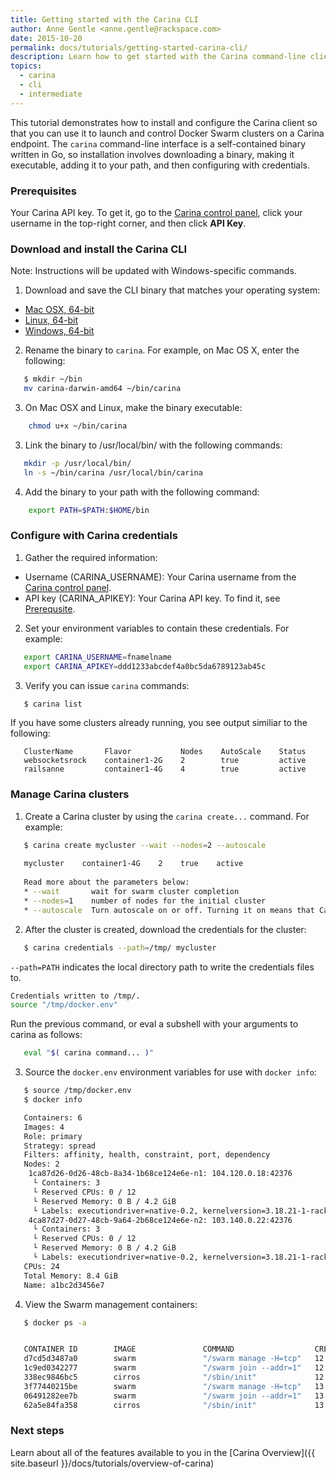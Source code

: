 ```yaml
---
title: Getting started with the Carina CLI
author: Anne Gentle <anne.gentle@rackspace.com>
date: 2015-10-20
permalink: docs/tutorials/getting-started-carina-cli/
description: Learn how to get started with the Carina command-line client (CLI) by installing, configuring, and performing commands
topics:
  - carina
  - cli
  - intermediate
---
```

This tutorial demonstrates how to install and configure the Carina client so that you can use it to launch and control Docker Swarm clusters on a Carina endpoint. The `carina` command-line interface is a self-contained binary written in Go, so installation involves downloading a binary, making it executable, adding it to your path, and then configuring with credentials.

### Prerequisites <a name="Prereq"></a>

Your Carina API key. To get it, go to the [Carina control panel](app.getcarina.com), click your username in the top-right corner, and then click **API Key**.

### Download and install the Carina CLI

Note: Instructions will be updated with Windows-specific commands. 

1. Download and save the CLI binary that matches your operating system:

* [Mac OSX, 64-bit](https://github.com/rackerlabs/carina/releases/download/0.4.0/carina-darwin-amd64)
* [Linux, 64-bit](https://github.com/rackerlabs/carina/releases/download/0.4.0/carina-linux-amd64)
* [Windows, 64-bit](https://github.com/rackerlabs/carina/releases/download/0.4.0/carina.exe)

2. Rename the binary to `carina`. For example, on Mac OS X, enter the following:

```bash
   $ mkdir ~/bin
   mv carina-darwin-amd64 ~/bin/carina
```

3. On Mac OSX and Linux, make the binary executable:
```bash
    chmod u+x ~/bin/carina
```
3. Link the binary to /usr/local/bin/ with the following commands:
```bash
   mkdir -p /usr/local/bin/
   ln -s ~/bin/carina /usr/local/bin/carina 
```   

4. Add the binary to your path with the following command:
```bash
    export PATH=$PATH:$HOME/bin
```

### Configure with Carina credentials

1. Gather the required information:

* Username (CARINA_USERNAME): Your Carina username from the [Carina control panel](app.getcarina.com).
* API key (CARINA_APIKEY): Your Carina API key. To find it, see [Prerequsite](#Prereq).

2. Set your environment variables to contain these credentials. For example:
```bash
   export CARINA_USERNAME=fnamelname
   export CARINA_APIKEY=ddd1233abcdef4a0bc5da6789123ab45c
```

3. Verify you can issue `carina` commands:
```bash
   $ carina list
```
   If you have some clusters already running, you see output similiar to the following:
```
   ClusterName       Flavor           Nodes    AutoScale    Status
   websocketsrock    container1-2G    2        true         active
   railsanne         container1-4G    4        true         active
```
### Manage Carina clusters

1. Create a Carina cluster by using the `carina create...` command. For example:
```bash
   $ carina create mycluster --wait --nodes=2 --autoscale
   
   mycluster    container1-4G    2    true    active
   
   Read more about the parameters below:
   * --wait       wait for swarm cluster completion
   * --nodes=1    number of nodes for the initial cluster
   * --autoscale  Turn autoscale on or off. Turning it on means that Carina automatically adds segments as they are needed.
```
2. After the cluster is created, download the credentials for the cluster:
```bash
   $ carina credentials --path=/tmp/ mycluster
```
   `--path=PATH` indicates the local directory path to write the credentials files to. 
   
   ```bash
   Credentials written to /tmp/.
   source "/tmp/docker.env"
   ```
   Run the previous command, or eval a subshell with your arguments to carina as follows:
```bash
   eval "$( carina command... )"
```

3. Source the `docker.env` environment variables for use with `docker info`:
```bash
   $ source /tmp/docker.env
   $ docker info

   Containers: 6
   Images: 4
   Role: primary
   Strategy: spread
   Filters: affinity, health, constraint, port, dependency
   Nodes: 2
    1ca87d26-0d26-48cb-8a34-1b68ce124e6e-n1: 104.120.0.18:42376
     └ Containers: 3
     └ Reserved CPUs: 0 / 12
     └ Reserved Memory: 0 B / 4.2 GiB
     └ Labels: executiondriver=native-0.2, kernelversion=3.18.21-1-rackos, operatingsystem=Debian GNU/Linux 7 (wheezy) (containerized), storagedriver=aufs
    4ca87d27-0d27-48cb-9a64-2b68ce124e6e-n2: 103.140.0.22:42376
     └ Containers: 3
     └ Reserved CPUs: 0 / 12
     └ Reserved Memory: 0 B / 4.2 GiB
     └ Labels: executiondriver=native-0.2, kernelversion=3.18.21-1-rackos, operatingsystem=Debian GNU/Linux 7 (wheezy) (containerized), storagedriver=aufs
   CPUs: 24
   Total Memory: 8.4 GiB
   Name: a1bc2d3456e7
```
4. View the Swarm management containers:
```bash
   $ docker ps -a


   CONTAINER ID        IMAGE               COMMAND                  CREATED             STATUS              PORTS                                   NAMES
   d7cd5d3487a0        swarm               "/swarm manage -H=tcp"   12 minutes ago      Up 12 minutes       2375/tcp, 104.130.0.42:2376->2376/tcp   4ca87d27-0d27-48cb-9a64-2b68ce124e6e-n2/swarm-manager
   1c9ed0342277        swarm               "/swarm join --addr=1"   12 minutes ago      Up 12 minutes       2375/tcp                                4ca87d27-0d27-48cb-9a64-2b68ce124e6e-n2/swarm-agent
   338ec9846bc5        cirros              "/sbin/init"             12 minutes ago                                                                  4ca87d27-0d27-48cb-9a64-2b68ce124e6e-n2/swarm-data
   3f77440215be        swarm               "/swarm manage -H=tcp"   13 minutes ago      Up 13 minutes       2375/tcp, 104.130.0.48:2376->2376/tcp   4ca87d27-0d27-48cb-9a64-2b68ce124e6e-n1/swarm-manager
   06491282ee7b        swarm               "/swarm join --addr=1"   13 minutes ago      Up 13 minutes       2375/tcp                                1ca87d26-0d26-48cb-8a34-1b68ce124e6e-n1/swarm-agent
   62a5e84fa358        cirros              "/sbin/init"             13 minutes ago                                                                  4ca87d27-0d27-48cb-9a64-2b68ce124e6e-n1/swarm-data
```

### Next steps

Learn about all of the features available to you in the [Carina Overview]({{ site.baseurl }}/docs/tutorials/overview-of-carina)

